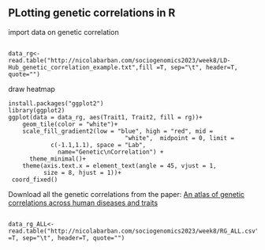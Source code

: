 


## PLotting genetic correlations  in R
import data on genetic correlation

```

data_rg<-read.table("http://nicolabarban.com/sociogenomics2023/week8/LD-Hub_genetic_correlation_example.txt",fill =T, sep="\t", header=T, quote="") 
```



draw heatmap
```
install.packages("ggplot2")
library(ggplot2)
ggplot(data = data_rg, aes(Trait1, Trait2, fill = rg))+
    geom_tile(color = "white")+
    scale_fill_gradient2(low = "blue", high = "red", mid = 
                                 "white",  midpoint = 0, limit = 
            c(-1.1,1.1), space = "Lab",
              name="Genetic\nCorrelation") +
      theme_minimal()+ 
    theme(axis.text.x = element_text(angle = 45, vjust = 1, 
          size = 8, hjust = 1))+
 coord_fixed()
```


Download all the genetic correlations from the paper: [An atlas of genetic correlations across human diseases and traits](https://www.nature.com/articles/ng.3406) 
```

data_rg_ALL<-read.table("http://nicolabarban.com/sociogenomics2023/week8/RG_ALL.csv",fill =T, sep="\t", header=T, quote="") 
```
